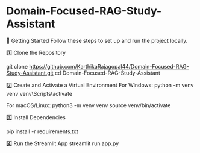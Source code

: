 # Domain-Focused-RAG-Study-Assistant


🚀 Getting Started
Follow these steps to set up and run the project locally.

1️⃣ Clone the Repository

git clone https://github.com/KarthikaRajagopal44/Domain-Focused-RAG-Study-Assistant.git
cd Domain-Focused-RAG-Study-Assistant

2️⃣ Create and Activate a Virtual Environment
For Windows:
python -m venv venv
venv\Scripts\activate

For macOS/Linux:
python3 -m venv venv
source venv/bin/activate

3️⃣ Install Dependencies

pip install -r requirements.txt

4️⃣ Run the Streamlit App
streamlit run app.py
